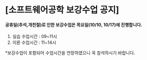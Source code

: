 # [소프트웨어공학 보강수업 공지]

#### 공휴일(추석,개천절)로 인한 보강수업은 목요일(10/10, 10/17)에 진행합니다.

1. 실습 수업시간 : 09~11시
2. 이론 수업시간 : 11~14시

*보강수업이 포함되어 수업시간을 연장하였으니 꼭 참석하시기 바랍니다.
